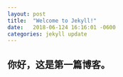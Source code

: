 ```yaml
---
layout: post
title:  "Welcome to Jekyll!"
date:   2018-06-124 16:16:01 -0600
categories: jekyll update
---
```


## 你好，这是第一篇博客。
